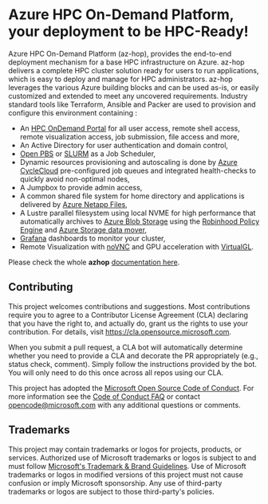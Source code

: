 # Azure HPC On-Demand Platform, your deployment to be HPC-Ready! 

Azure HPC On-Demand Platform (az-hop), provides the end-to-end deployment mechanism for a base HPC infrastructure on Azure. az-hop delivers a complete HPC cluster solution ready for users to run applications, which is easy to deploy and manage for HPC administrators. az-hop leverages the various Azure building blocks and can be used as-is, or easily customized and extended to meet any uncovered requirements. Industry standard tools like Terraform, Ansible and Packer are used to provision and configure this environment containing :
- An [HPC OnDemand Portal](https://osc.github.io/ood-documentation) for all user access, remote shell access, remote visualization access, job submission, file access and more,
- An Active Directory for user authentication and domain control,
- [Open PBS](https://openpbs.org/) or [SLURM](https://slurm.schedmd.com/overview.html) as a Job Scheduler,
- Dynamic resources provisioning and autoscaling is done by [Azure CycleCloud](https://docs.microsoft.com/en-us/azure/cyclecloud/?view=cyclecloud-8) pre-configured job queues and integrated health-checks to quickly avoid non-optimal nodes,
- A Jumpbox to provide admin access,
- A common shared file system for home directory and applications is delivered by [Azure Netapp Files](https://azure.microsoft.com/en-us/services/netapp/),
- A Lustre parallel filesystem using local NVME for high performance that automatically archives to [Azure Blob Storage](https://azure.microsoft.com/en-gb/services/storage/blobs/) using the [Robinhood Policy Engine](https://github.com/cea-hpc/robinhood) and [Azure Storage data mover](https://github.com/wastore/lemur),
- [Grafana](https://grafana.com/) dashboards to monitor your cluster,
- Remote Visualization with [noVNC](https://novnc.com/info.html) and GPU acceleration with [VirtualGL](https://www.virtualgl.org/).

Please check the whole **azhop** [documentation here](https://azure.github.io/az-hop/).

## Contributing

This project welcomes contributions and suggestions.  Most contributions require you to agree to a
Contributor License Agreement (CLA) declaring that you have the right to, and actually do, grant us
the rights to use your contribution. For details, visit https://cla.opensource.microsoft.com.

When you submit a pull request, a CLA bot will automatically determine whether you need to provide
a CLA and decorate the PR appropriately (e.g., status check, comment). Simply follow the instructions
provided by the bot. You will only need to do this once across all repos using our CLA.

This project has adopted the [Microsoft Open Source Code of Conduct](https://opensource.microsoft.com/codeofconduct/).
For more information see the [Code of Conduct FAQ](https://opensource.microsoft.com/codeofconduct/faq/) or
contact [opencode@microsoft.com](mailto:opencode@microsoft.com) with any additional questions or comments.

## Trademarks

This project may contain trademarks or logos for projects, products, or services. Authorized use of Microsoft 
trademarks or logos is subject to and must follow 
[Microsoft's Trademark & Brand Guidelines](https://www.microsoft.com/en-us/legal/intellectualproperty/trademarks/usage/general).
Use of Microsoft trademarks or logos in modified versions of this project must not cause confusion or imply Microsoft sponsorship.
Any use of third-party trademarks or logos are subject to those third-party's policies.


